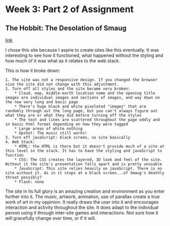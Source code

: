 Week 3: Part 2 of Assignment
============================

The Hobbit: The Desolation of Smaug
-----------------------------------

[link](http://middle-earth.thehobbit.com/map)

I chose this site because I aspire to create sites like this eventually. It was interesting to see how it functioned, what happened without the styling and how much of it was what as it relates to the web stack.

This is how it broke down:

	1. The site was not a responsive design. If you changed the browser size the site did not change with this adjustment.
	2. Turn off all styles and the site became very broken:
		* Cloud, map, middle-earth location name and the opening title images are individual images and sections of images, and way down on the now very long and basic page
		* There's huge black and white pixelated "images" that are randomly through out the long page, but you can't always figure out what they are or what they did before turning off the styles
		* The text and lines are scattered throughout the page oddly and in basic html format depending on how they were tagged
		* Large areas of white nothing
		* Upshot: The music still works!
	3. Turn off javaScript: black screen, no site basically
	4. Web Stack:
		* HTML: the HTML is there but it doesn't provide much of a site at this level in the stack. It has to have the styling and javaScript to function
		* CSS: The CSS creates the layered, 3D look and feel of the site. Without it the site's presentation falls apart and is pretty unusable
		* JavaScript: This site relies heavily on javaScript. There is no site without it. As in it stops at a black screen...of Smaug's deathly throat possibly?
		* Flash: none

The site in its full glory is an amazing creation and environment as you enter further into it. The music, artwork, animation, use of parallax create a true work of art in my oppinion. It really draws the user into it and encourages interaction and activity throughout the site. It does adapt to the individual person using it through inter-site games and interactions. Not sure how it will gracefully change over time, or if it will.